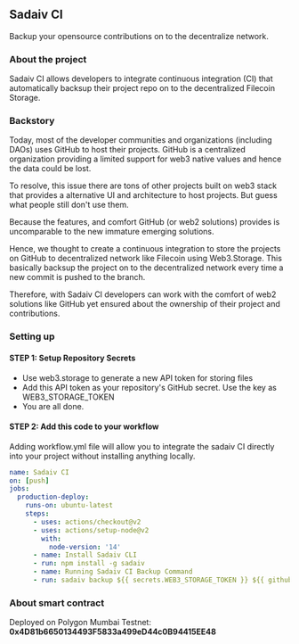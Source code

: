 ## Sadaiv CI

Backup your opensource contributions on to the decentralize network.

### About the project

Sadaiv CI allows developers to integrate continuous integration (CI) that automatically backsup their project repo on to the decentralized Filecoin Storage.

### Backstory 

Today, most of the developer communities and organizations (including DAOs) uses GitHub to host their projects. GitHub is a centralized organization providing a limited support for web3 native values and hence the data could be lost.

To resolve, this issue there are tons of other projects built on web3 stack that provides a alternative UI and architecture to host projects. But guess what people still don't use them.

Because the features, and comfort GitHub (or web2 solutions) provides is uncomparable to the new immature emerging solutions. 

Hence, we thought to create a continuous integration to store the projects on GitHub to decentralized network like Filecoin using Web3.Storage. This basically backsup the project on to the decentralized network every time a new commit is pushed to the branch. 

Therefore, with Sadaiv CI developers can work with the comfort of web2 solutions like GitHub yet ensured about the ownership of their project and contributions.

### Setting up

#### STEP 1: Setup Repository Secrets

- Use web3.storage to generate a new API token for storing files
- Add this API token as your repository's GitHub secret. Use the key as WEB3_STORAGE_TOKEN
- You are all done.

#### STEP 2: Add this code to your workflow
Adding workflow.yml file will allow you to integrate the sadaiv CI directly into your project without installing anything locally.
```yaml
name: Sadaiv CI
on: [push]
jobs:
  production-deploy:
    runs-on: ubuntu-latest
    steps:
      - uses: actions/checkout@v2
      - uses: actions/setup-node@v2
        with:
          node-version: '14'
      - name: Install Sadaiv CLI
      - run: npm install -g sadaiv
      - name: Running Sadaiv CI Backup Command
      - run: sadaiv backup ${{ secrets.WEB3_STORAGE_TOKEN }} ${{ github.repository_owner }} ${{ github.repository }} ${{ github.ref_name }} ${{ github.event.head_commit.committer.email }} ${{ github.event.head_commit.message }}
```

### About smart contract

Deployed on Polygon Mumbai Testnet: **0x4D81b6650134493F5833a499eD44c0B94415EE48**
